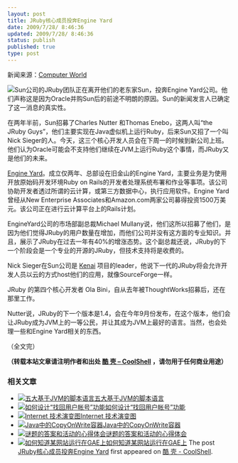 ```yaml
---
layout: post
title: JRuby核心成员投奔Engine Yard
date: 2009/7/28/ 8:46:36
updated: 2009/7/28/ 8:46:36
status: publish
published: true
type: post
---
```


新闻来源：[Computer World](http://www.computerworld.com/s/article/9135958/Sun_s_JRuby_team_jumps_ship_to_Engine_Yard?taxonomyId=57&pageNumber=1)


![](http://media.xircles.codehaus.org/_projects/jruby/_logos/medium.png)Sun公司的JRuby团队正在离开他们的老东家Sun，投奔Engine Yard公司。他们声称这是因为Oracle并购Sun后的前途不明朗的原因。Sun的新闻发言人已确定了这一消息的真实性。


在两年半前，Sun招募了Charles Nutter 和Thomas Enebo，这两人叫“the JRuby Guys”，他们主要实现在Java虚似机上运行Ruby，后来Sun又招了一个叫Nick Sieger的人。今天，这三个核心开发人员会在下周一的时候到新公司上班。他们认为Oracle可能会不支持他们继续在JVM上运行Ruby这个事情，而JRuby又是他们的未来。


[Engine Yard](http://www.engineyard.com/)。成立仅两年、总部设在旧金山的Engine Yard，主要业务是为使用开放原始码开发环境Ruby on Rails的开发者处理系统布署和作业等事项。该公司协助开发者透过所谓的云计算，或第三方数据中心，执行应用软件。Engine Yard曾经从New Enterprise Associates和Amazon.com两家公司募得投资1500万美元。该公司正在进行云计算平台上的Rails计划。



EngineYard公司的市场部副总裁Michael Mullany说，他们这所以招募了他们，是因为他们觉得JRuby的用户数量在增加，而他们公司并没有这方面的专业知识。并且，展示了JRuby在过去一年有40%的增涨态势。这个副总裁还说，JRuby的下一个阶段会是一个专业的开源的JRuby，但技术支持将是收费的。


Nick Sieger在Sun公司是 [Kenai](http://kenai.com/) 项目的leader，他说下一代的JRuby将会允许开发人员以云的方式host他们的应用，就像SourceForge一样。


JRuby 的第四个核心开发者 Ola Bini，自从去年被ThoughtWorks招募后，还在那里工作。


Nutter说，JRuby的下一个版本是1.4，会在今年9月份发布，在这个版本，他们会让JRuby成为JVM上的一等公民，并让其成为JVM上最好的语言。当然，也会处理一些和Engine Yard相关的东西。


（全文完）



**（转载本站文章请注明作者和出处 [酷 壳 – CoolShell](https://coolshell.cn/) ，请勿用于任何商业用途）**



### 相关文章

* [![五大基于JVM的脚本语言](https://coolshell.cn/wp-content/plugins/wordpress-23-related-posts-plugin/static/thumbs/8.jpg)](https://coolshell.cn/articles/2631.html)[五大基于JVM的脚本语言](https://coolshell.cn/articles/2631.html)
* [![如何设计“找回用户帐号”功能](https://coolshell.cn/wp-content/plugins/wordpress-23-related-posts-plugin/static/thumbs/12.jpg)](https://coolshell.cn/articles/5987.html)[如何设计“找回用户帐号”功能](https://coolshell.cn/articles/5987.html)
* [![Internet 技术演变图](https://coolshell.cn/wp-content/uploads/2009/07/Internet-150x150.jpg)](https://coolshell.cn/articles/1178.html)[Internet 技术演变图](https://coolshell.cn/articles/1178.html)
* [![Java中的CopyOnWrite容器](https://coolshell.cn/wp-content/uploads/2014/03/cow-copy-150x150.jpg)](https://coolshell.cn/articles/11175.html)[Java中的CopyOnWrite容器](https://coolshell.cn/articles/11175.html)
* [![谜题的答案和活动的心得体会](https://coolshell.cn/wp-content/uploads/2014/08/puzzle-150x150.png)](https://coolshell.cn/articles/11847.html)[谜题的答案和活动的心得体会](https://coolshell.cn/articles/11847.html)
* [![如何知道某网站运行在GAE上](https://coolshell.cn/wp-content/plugins/wordpress-23-related-posts-plugin/static/thumbs/17.jpg)](https://coolshell.cn/articles/780.html)[如何知道某网站运行在GAE上](https://coolshell.cn/articles/780.html)
The post [JRuby核心成员投奔Engine Yard](https://coolshell.cn/articles/1194.html) first appeared on [酷 壳 - CoolShell](https://coolshell.cn).